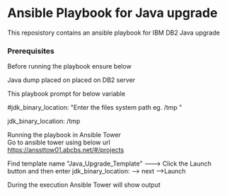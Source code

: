# Ansible Playbook for Java upgrade 

This reposistory contains an ansible playbook for IBM DB2 Java upgrade

### Prerequisites 
Before running the playbook ensure below

Java dump placed on placed on DB2 server 

This playbook prompt for below variable

#jdk_binary_location: "Enter the files system path eg. /tmp "

jdk_binary_location: /tmp

Running the playbook in Ansible Tower\
Go to ansible tower using below url\
https://anssttow01.abcbs.net/#/projects

Find template name "Java_Upgrade_Template" ---> Click the Launch button and then enter jdk_binary_location: <enter dump location on db2 server>  --> next -->Launch

During the execution Ansible Tower will show output


